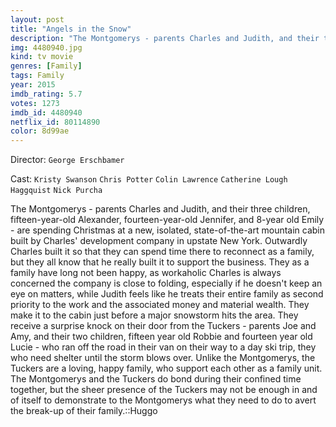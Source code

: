 ```yaml
---
layout: post
title: "Angels in the Snow"
description: "The Montgomerys - parents Charles and Judith, and their three children, fifteen-year-old Alexander, fourteen-year-old Jennifer, and 8-year old Emily - are spending Christmas at a new, isolated, state-of-the-art mountain cabin built by Charles' development company in upstate New York. Outwardly Charles built it so that they can spend time there to reconnect as a family, but they all know that he really built it to support the business. They as a family have long not been happy, as workaholic Charles is always concerned the company is close to folding, especi.."
img: 4480940.jpg
kind: tv movie
genres: [Family]
tags: Family 
year: 2015
imdb_rating: 5.7
votes: 1273
imdb_id: 4480940
netflix_id: 80114890
color: 8d99ae
---
```

Director: `George Erschbamer`  

Cast: `Kristy Swanson` `Chris Potter` `Colin Lawrence` `Catherine Lough Haggquist` `Nick Purcha` 

The Montgomerys - parents Charles and Judith, and their three children, fifteen-year-old Alexander, fourteen-year-old Jennifer, and 8-year old Emily - are spending Christmas at a new, isolated, state-of-the-art mountain cabin built by Charles' development company in upstate New York. Outwardly Charles built it so that they can spend time there to reconnect as a family, but they all know that he really built it to support the business. They as a family have long not been happy, as workaholic Charles is always concerned the company is close to folding, especially if he doesn't keep an eye on matters, while Judith feels like he treats their entire family as second priority to the work and the associated money and material wealth. They make it to the cabin just before a major snowstorm hits the area. They receive a surprise knock on their door from the Tuckers - parents Joe and Amy, and their two children, fifteen year old Robbie and fourteen year old Lucie - who ran off the road in their van on their way to a day ski trip, they who need shelter until the storm blows over. Unlike the Montgomerys, the Tuckers are a loving, happy family, who support each other as a family unit. The Montgomerys and the Tuckers do bond during their confined time together, but the sheer presence of the Tuckers may not be enough in and of itself to demonstrate to the Montgomerys what they need to do to avert the break-up of their family.::Huggo